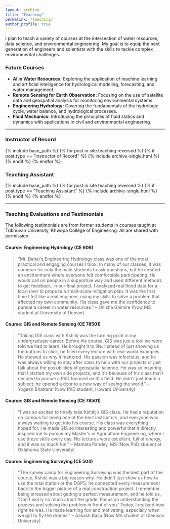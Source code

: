 ```yaml
---
layout: archive
title: "Teaching"
permalink: /teaching/
author_profile: true
---
```


I plan to teach a variety of courses at the intersection of water resources, data science, and environmental engineering. My goal is to equip the next generation of engineers and scientists with the skills to tackle complex environmental challenges.

### Future Courses
- **AI in Water Resources:** Exploring the application of machine learning and artificial intelligence for hydrological modeling, forecasting, and water management.
- **Remote Sensing for Earth Observation:** Focusing on the use of satellite data and geospatial analysis for monitoring environmental systems.
- **Engineering Hydrology:** Covering the fundamentals of the hydrologic cycle, water balance, and hydrological processes.
- **Fluid Mechanics:** Introducing the principles of fluid statics and dynamics with applications in civil and environmental engineering.

---

### Instructor of Record
{% include base_path %}
{% for post in site.teaching reversed %}
  {% if post.type == "Instructor of Record" %}
    {% include archive-single.html %}
  {% endif %}
{% endfor %}

### Teaching Assistant
{% include base_path %}
{% for post in site.teaching reversed %}
  {% if post.type == "Teaching Assistant" %}
    {% include archive-single.html %}
  {% endif %}
{% endfor %}

---

### Teaching Evaluations and Testimonials
The following testimonials are from former students in courses taught at Tribhuvan University, Khwopa College of Engineering. All are shared with permission.

#### Course: Engineering Hydrology (CE 606)
> "Mr. Dahal's Engineering Hydrology class was one of the most practical and engaging courses I took. In many of our classes, it was common for only the male students to ask questions, but he created an environment where everyone felt comfortable participating. He would call on people in a supportive way and used different methods to get feedback. In our final project, I analyzed real flood data for a local river to propose a small-scale mitigation plan. It was the first time I felt like a real engineer, using my skills to solve a problem that affected my own community. His class gave me the confidence to pursue a career in water resources." – Unisha Ghimire (Now MS student at University of Denver)

#### Course: GIS and Remote Sensing (CE 78501)
> "Taking GIS class with Kshitij was the turning point in my undergraduate career. Before his course, GIS was just a tool we were told we had to learn. He brought it to life. Instead of just showing us the buttons to click, he filled every lecture with real-world examples. He showed us why it mattered. His passion was infectious, and he was always willing to stay after class to help with our projects or just talk about the possibilities of geospatial science. He was so inspiring that I started my own side projects, and it's because of his class that I decided to pursue a PhD focused on this field. He didn't just teach a subject; he opened a door to a new way of seeing the world." – Yogesh Bhattarai (Now PhD student, Howard University)

#### Course: GIS and Remote Sensing (CE 78501)
> "I was so excited to finally take Kshitij’s GIS class. He had a reputation on campus for being one of the best instructors, and everyone was always waiting to get into his course. His class was everything I hoped for. He made GIS so interesting and powerful that it directly inspired me to pursue my Master's in Agriculture Engineering, where I use these skills every day. His lectures were excellent, full of energy, and it was so much fun." – Mamata Pandey, MS (Now PhD student at Oklahoma State University)

#### Course: Engineering Surveying (CE 504)
> "The survey camp for Engineering Surveying was the best part of the course, Kshitij was a big reason why. He didn't just show us how to use the total station or the DGPS; he connected every measurement back to the bigger picture of a real construction project. I remember being stressed about getting a perfect measurement, and he told us, 'Don't worry so much about the grade. Focus on understanding the process and solving the problem in front of you.' Today, I realized how right he was. He made learning fun and motivating, especially when we got to fly the drones." – Aakash Basu (Now MS student at Clemson University)
